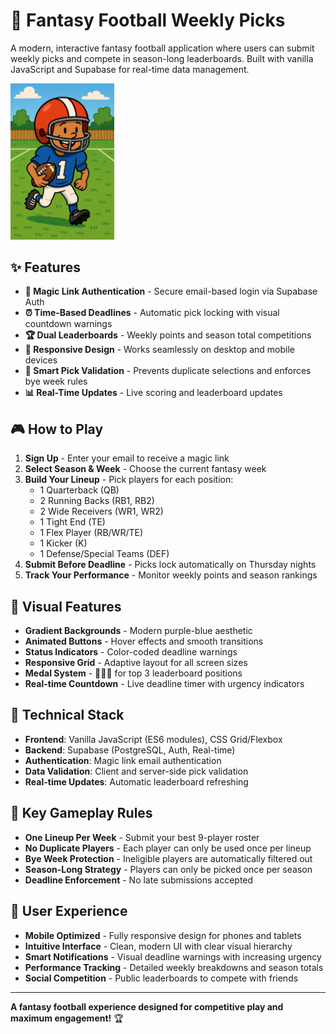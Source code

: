 # 🏈 Fantasy Football Weekly Picks

A modern, interactive fantasy football application where users can submit weekly picks and compete in season-long leaderboards. Built with vanilla JavaScript and Supabase for real-time data management.

<img src="./images/fantasy_football_logo.png" alt="Football Player" width="33%">

## ✨ Features

- **🔐 Magic Link Authentication** - Secure email-based login via Supabase Auth
- **⏰ Time-Based Deadlines** - Automatic pick locking with visual countdown warnings
- **🏆 Dual Leaderboards** - Weekly points and season total competitions
- **📱 Responsive Design** - Works seamlessly on desktop and mobile devices
- **🎯 Smart Pick Validation** - Prevents duplicate selections and enforces bye week rules
- **📊 Real-Time Updates** - Live scoring and leaderboard updates

## 🎮 How to Play

1. **Sign Up** - Enter your email to receive a magic link
2. **Select Season & Week** - Choose the current fantasy week
3. **Build Your Lineup** - Pick players for each position:
   - 1 Quarterback (QB)
   - 2 Running Backs (RB1, RB2)
   - 2 Wide Receivers (WR1, WR2) 
   - 1 Tight End (TE)
   - 1 Flex Player (RB/WR/TE)
   - 1 Kicker (K)
   - 1 Defense/Special Teams (DEF)
4. **Submit Before Deadline** - Picks lock automatically on Thursday nights
5. **Track Your Performance** - Monitor weekly points and season rankings

## 🎨 Visual Features

- **Gradient Backgrounds** - Modern purple-blue aesthetic
- **Animated Buttons** - Hover effects and smooth transitions
- **Status Indicators** - Color-coded deadline warnings
- **Responsive Grid** - Adaptive layout for all screen sizes
- **Medal System** - 🥇🥈🥉 for top 3 leaderboard positions
- **Real-time Countdown** - Live deadline timer with urgency indicators

## 🔧 Technical Stack

- **Frontend**: Vanilla JavaScript (ES6 modules), CSS Grid/Flexbox
- **Backend**: Supabase (PostgreSQL, Auth, Real-time)
- **Authentication**: Magic link email authentication
- **Data Validation**: Client and server-side pick validation
- **Real-time Updates**: Automatic leaderboard refreshing

## 🎯 Key Gameplay Rules

- **One Lineup Per Week** - Submit your best 9-player roster
- **No Duplicate Players** - Each player can only be used once per lineup  
- **Bye Week Protection** - Ineligible players are automatically filtered out
- **Season-Long Strategy** - Players can only be picked once per season
- **Deadline Enforcement** - No late submissions accepted

## 📱 User Experience

- **Mobile Optimized** - Fully responsive design for phones and tablets
- **Intuitive Interface** - Clean, modern UI with clear visual hierarchy
- **Smart Notifications** - Visual deadline warnings with increasing urgency
- **Performance Tracking** - Detailed weekly breakdowns and season totals
- **Social Competition** - Public leaderboards to compete with friends

---

**A fantasy football experience designed for competitive play and maximum engagement!** 🏆

